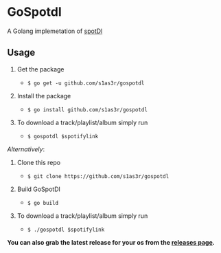 # GoSpotdl
A Golang implemetation of [spotDl](https://github.com/spotdl/spotify-downloader) 

## Usage
1. Get the package
    - `$ go get -u github.com/s1as3r/gospotdl`

2. Install the package
    - `$ go install github.com/s1as3r/gospotdl`

3. To download a track/playlist/album simply run
    - `$ gospotdl $spotifylink` 

*Alternatively*:

1. Clone this repo
    - `$ git clone https://github.com/s1as3r/gospotdl`

2. Build GoSpotDl
    - `$ go build`

3. To download a track/playlist/album simply run
    - `$ ./gospotdl $spotifylink`

**You can also grab the latest release for your os from the [releases page](https://github.com/s1as3r/gospotdl/releases).**
